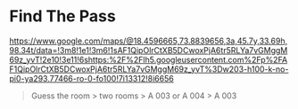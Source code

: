# Find The Pass
https://www.google.com/maps/@18.4596665,73.8839656,3a,45.7y,33.69h,98.34t/data=!3m8!1e1!3m6!1sAF1QipOlrCtXB5DCwoxPjA6tr5RLYa7vGMggM69z_yvT!2e10!3e11!6shttps:%2F%2Flh5.googleusercontent.com%2Fp%2FAF1QipOlrCtXB5DCwoxPjA6tr5RLYa7vGMggM69z_yvT%3Dw203-h100-k-no-pi0-ya293.77466-ro-0-fo100!7i13312!8i6656

> Guess the room > two rooms > A 003 or A 004 > A 003
